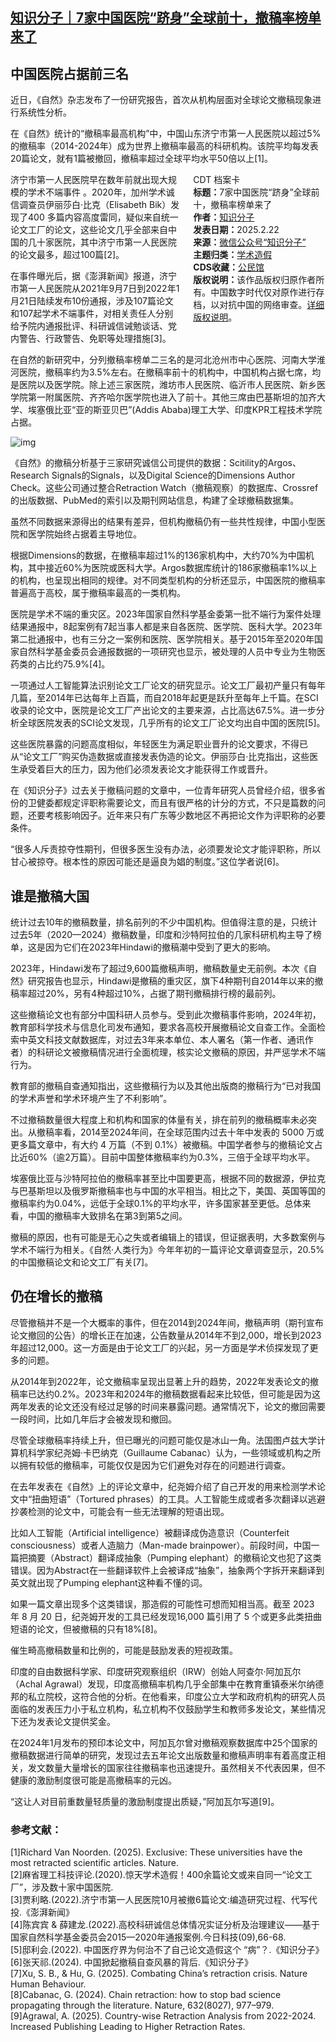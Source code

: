 <!--1740211816000-->
[知识分子｜7家中国医院“跻身”全球前十，撤稿率榜单来了](https://chinadigitaltimes.net/chinese/716019.html)
------

<h2>中国医院占据前三名</h2><p>近日，《自然》杂志发布了一份研究报告，首次从机构层面对全球论文撤稿现象进行系统性分析。</p><p>在《自然》统计的“撤稿率最高机构”中，中国山东济宁市第一人民医院以超过5%的撤稿率（2014-2024年）成为世界上撤稿率最高的科研机构。该院平均每发表20篇论文，就有1篇被撤回，撤稿率超过全球平均水平50倍以上[1]。</p><div style="width:42%;float:right;padding-left:20px"><div class="su-spoiler su-spoiler-style-fancy su-spoiler-icon-chevron-circle" data-scroll-offset="0" data-anchor-in-url="no"><div class="su-spoiler-title" tabindex="0" role="button"><span class="su-spoiler-icon"></span>CDT 档案卡</div><div class="su-spoiler-content su-u-clearfix su-u-trim"><strong>标题：</strong>7家中国医院“跻身”全球前十，撤稿率榜单来了<br><strong>作者：</strong><a href="https://chinadigitaltimes.net/space/知识分子" target="_blank">知识分子</a><br><strong>发表日期：</strong>2025.2.22<br><strong>来源：</strong><a href="https://web.archive.org/web/20250222080756/https://mp.weixin.qq.com/s/8H7wSe0dBlC-UG-hesFTjw" target="_blank">微信公众号“知识分子”</a><br><strong>主题归类：</strong><a href="https://chinadigitaltimes.net/space/学术造假" target="_blank">学术造假</a><br><strong>CDS收藏：</strong><a href="https://chinadigitaltimes.net/space/%E5%85%AC%E6%B0%91%E9%A6%86" target="_blank" rel="noopener">公民馆</a><br><strong>版权说明：</strong>该作品版权归原作者所有。中国数字时代仅对原作进行存档，以对抗中国的网络审查。<a href="https://chinadigitaltimes.net/chinese/copyright">详细版权说明</a>。</div></div></div><p>济宁市第一人民医院早在数年前就出现大规模的学术不端事件&nbsp;。2020年，加州学术诚信调查员伊丽莎白·比克（Elisabeth Bik）发现了400 多篇内容高度雷同，疑似来自统一论文工厂的论文，这些论文几乎全部来自中国的几十家医院，其中济宁市第一人民医院的论文最多，超过100篇[2]。</p><p>在事件曝光后，据《澎湃新闻》报道，济宁市第一人民医院从2021年9月7日到2022年1月21日陆续发布10份通报，涉及107篇论文和107起学术不端事件，对相关责任人分别给予院内通报批评、科研诚信诫勉谈话、党内警告、行政警告、免职等处理措施[3]。</p><p>在自然的新研究中，分列撤稿率榜单二三名的是河北沧州市中心医院、河南大学淮河医院，撤稿率约为3.5%左右。在撤稿率前十的机构中，中国机构占据七席，均是医院以及医学院。除上述三家医院，潍坊市人民医院、临沂市人民医院、新乡医学院第一附属医院、齐齐哈尔医学院也进入了前十。其他三席由巴基斯坦的加齐大学、埃塞俄比亚“亚的斯亚贝巴”(Addis Ababa)理工大学、印度KPR工程技术学院占据。</p><p><img decoding="async" src="https://chinadigitaltimes.net/chinese/files/2025/02/post-716019-67b985de8d1c8.png" alt="img"></p><p>《自然》的撤稿分析基于三家研究诚信公司提供的数据：Scitility的Argos、Research Signals的Signals，以及Digital Science的Dimensions Author Check。这些公司通过整合Retraction Watch（撤稿观察）的数据库、Crossref的出版数据、PubMed的索引以及期刊网站信息，构建了全球撤稿数据集。</p><p>虽然不同数据来源得出的结果有差异，但机构撤稿仍有一些共性规律，中国小型医院和医学院始终占据着主导地位。</p><p>根据Dimensions的数据，在撤稿率超过1%的136家机构中，大约70%为中国机构，其中接近60%为医院或医科大学。Argos数据库统计的186家撤稿率1%以上的机构，也呈现出相同的规律。对不同类型机构的分析还显示，中国医院的撤稿率普遍高于高校，属于撤稿率最高的一类机构。</p><p>医院是学术不端的重灾区。2023年国家自然科学基金委第一批不端行为案件处理结果通报中，8起案例有7起当事人都是来自各医院、医学院、医科大学。2023年第二批通报中，也有三分之一案例和医院、医学院相关。基于2015年至2020年国家自然科学基金委员会通报数据的一项研究也显示，被处理的人员中专业为生物医药类的占比约75.9%[4]。</p><p>一项通过人工智能算法识别论文工厂论文的研究显示。论文工厂最初产量只有每年几篇，至2014年已达每年上百篇，而自2018年起更是跃升至每年上千篇。在SCI收录的论文中，医院是论文工厂产出论文的主要来源，占比高达67.5%。进一步分析全球医院发表的SCI论文发现，几乎所有的论文工厂论文均出自中国的医院[5]。</p><p>这些医院暴露的问题高度相似，年轻医生为满足职业晋升的论文要求，不得已从“论文工厂”购买伪造数据或直接发表伪造的论文。伊丽莎白·比克指出，这些医生承受着巨大的压力，因为他们必须发表论文才能获得工作或晋升。</p><p>在《知识分子》过去关于撤稿问题的文章中，一位青年研究人员曾经介绍，很多省份的卫健委都规定评职称需要论文，而且有很严格的计分的方式，不只是篇数的问题，还要考核影响因子。近年来只有广东等少数地区不再把论文作为评职称的必要条件。</p><p>“很多人斥责掠夺性期刊，但很多医生没有办法，必须要发论文才能评职称，所以甘心被掠夺。根本性的原因可能还是逼良为娼的制度。”这位学者说[6]。</p><h2>谁是撤稿大国</h2><p>统计过去10年的撤稿数量，排名前列的不少中国机构。但值得注意的是，只统计过去5年（2020—2024）撤稿数量，印度和沙特阿拉伯的几家科研机构主导了榜单，这是因为它们在2023年Hindawi的撤稿潮中受到了更大的影响。</p><p>2023年，Hindawi发布了超过9,600篇撤稿声明，撤稿数量史无前例。本次《自然》研究报告也显示，Hindawi是撤稿的重灾区，旗下4种期刊自2014年以来的撤稿率超过20%，另有4种超过10%，占据了期刊撤稿排行榜的最前列。</p><p>这些撤稿论文也有部分中国科研人员参与。受到此次撤稿事件影响，2024年初，教育部科学技术与信息化司发布通知，要求各高校开展撤稿论文自查工作。全面检索中英文科技文献数据库，对过去3年来本单位、本人署名（第一作者、通讯作者）的科研论文被撤稿情况进行全面梳理，核实论文撤稿的原因，并严惩学术不端行为。</p><p>教育部的撤稿自查通知指出，这些撤稿行为以及其他出版商的撤稿行为“已对我国的学术声誉和学术环境产生了不利影响”。</p><p>不过撤稿数量很大程度上和机构和国家的体量有关，排在前列的撤稿概率未必突出。从撤稿率看，2014至2024年间，在全球范围内过去十年中发表的 5000 万或更多篇文章中，有大约 4 万篇（不到 0.1%）被撤稿。中国学者参与的撤稿论文占比近60%（逾2万篇）。目前中国整体撤稿率约为0.3%，三倍于全球平均水平。</p><p>埃塞俄比亚与沙特阿拉伯的撤稿率甚至比中国要更高，根据不同的数据源，伊拉克与巴基斯坦以及俄罗斯撤稿率也与中国的水平相当。相比之下，美国、英国等国的撤稿率约为0.04%，远低于全球0.1%的平均水平，许多国家甚至更低。总体来看，中国的撤稿率大致排名在第3到第5之间。</p><p>撤稿的原因，也有可能是无心之失或者编辑上的错误，但证据表明，大多数案例与学术不端行为相关。《自然·人类行为》今年年初的一篇评论文章调查显示，20.5%的中国撤稿论文和论文工厂有关[7]。</p><h2>仍在增长的撤稿</h2><p>尽管撤稿并不是一个大概率的事件，但在2014到2024年间，撤稿声明（期刊宣布论文撤回的公告）的增长正在加速，公告数量从2014年不到2,000，增长到2023年超过12,000。这一方面是由于论文工厂的兴起，另一方面是学术侦探发现了更多的问题。</p><p>从2014年到2022年，论文撤稿率呈现出显著上升的趋势，2022年发表论文的撤稿率已达约0.2%。2023年和2024年的撤稿数据看起来比较低，但可能是因为这两年发表的论文还没有经过足够的时间来暴露问题。通常情况下，论文的撤回需要一段时间，比如几年后才会被发现和撤回。</p><p>尽管全球撤稿率持续上升，但已曝光的问题可能仅是冰山一角。法国图卢兹大学计算机科学家纪尧姆·卡巴纳克（Guillaume Cabanac）认为，一些领域或机构之所以拥有较低的撤稿率，可能仅仅是因为它们避免对存在的问题进行调查。</p><p>在去年发表在《自然》上的评论文章中，纪尧姆介绍了自己开发的用来检测学术论文中“扭曲短语”（Tortured phrases）的工具。人工智能生成或者多次翻译以逃避抄袭检测的论文中，可能会有一些无法理解的短语出现。</p><p>比如人工智能（Artificial intelligence）被翻译成伪造意识（Counterfeit consciousness）或者人造脑力（Man-made brainpower）。前段时间，中国一篇把摘要（Abstract）翻译成抽象（Pumping elephant）的撤稿论文也犯了这类错误。因为Abstract在一些翻译软件上会被译成“抽象”，抽象两个字拆开来翻译到英文就出现了Pumping elephant这种看不懂的词。</p><p>如果一篇文章出现多个这类错误，那造假的可能性可想而知相当高。截至 2023 年 8 月 20 日，纪尧姆开发的工具已经发现16,000 篇引用了 5 个或更多此类扭曲短语的论文，但被撤稿的只有18%[8]。</p><p>催生畸高撤稿数量和比例的，可能是鼓励发表的短视政策。</p><p>印度的自由数据科学家、印度研究观察组织（IRW）创始人阿查尔·阿加瓦尔（Achal Agrawal）发现，印度高撤稿率机构几乎全部集中在教育重镇泰米尔纳德邦的私立院校，这符合他的分析。在他看来，印度公立大学和政府机构的研究人员面临的发表压力小于私立机构，私立机构不仅鼓励学生和教师多发论文，某些情况下还为发表论文提供奖金。</p><p>在2024年1月发布的预印本论文中，阿加瓦尔曾对撤稿观察数据库中25个国家的撤稿数据进行简单的研究，发现过去五年论文出版数量和撤稿声明率有着高度正相关，发文数量大量增长的国家往往撤稿率也迅速提升。虽然相关不代表因果，但不健康的激励制度很可能是高撤稿率的元凶。</p><p>“这让人对目前重数量轻质量的激励制度提出质疑，”阿加瓦尔写道[9]。</p><h3>参考文献：</h3>[1]Richard Van Noorden. (2025). Exclusive: These universities have the most retracted scientific articles. Nature.<br>[2]麻省理工科技评论.(2020).惊天学术造假！400余篇论文或来自同一“论文工厂”，涉及数十家中国医院.<br>[3]贾利略.(2022).济宁市第一人民医院10月被撤6篇论文:编造研究过程、代写代投.《澎湃新闻》<br>[4]陈宾宾 &amp; 薛建龙.(2022).高校科研诚信总体情况实证分析及治理建议——基于国家自然科学基金委员会2015—2020年通报案例.今日科技(09),66-68.<br>[5]邸利会.(2022). 中国医疗界为何治不了自己论文造假这个 “病”？.《知识分子》<br>[6]张天祁.(2024). 中国掀起撤稿自查风暴的背后.《知识分子》<br>[7]Xu, S. B., &amp; Hu, G. (2025). Combating China’s retraction crisis. Nature Human Behaviour.<br>[8]Cabanac, G. (2024). Chain retraction: how to stop bad science propagating through the literature. Nature, 632(8027), 977–979.<br>[9]Agrawal, A. (2025). Country-wise Retraction Analysis from 2022-2024. Increased Publishing Leading to Higher Retraction Rates.<p></p><div class="addtoany_share_save_container addtoany_content addtoany_content_bottom"><div class="a2a_kit a2a_kit_size_32 addtoany_list" data-a2a-url="https://chinadigitaltimes.net/chinese/716019.html" data-a2a-title="知识分子｜7家中国医院“跻身”全球前十，撤稿率榜单来了"><a class="a2a_button_facebook" href="https://www.addtoany.com/add_to/facebook?linkurl=https%3A%2F%2Fchinadigitaltimes.net%2Fchinese%2F716019.html&amp;linkname=%E7%9F%A5%E8%AF%86%E5%88%86%E5%AD%90%EF%BD%9C7%E5%AE%B6%E4%B8%AD%E5%9B%BD%E5%8C%BB%E9%99%A2%E2%80%9C%E8%B7%BB%E8%BA%AB%E2%80%9D%E5%85%A8%E7%90%83%E5%89%8D%E5%8D%81%EF%BC%8C%E6%92%A4%E7%A8%BF%E7%8E%87%E6%A6%9C%E5%8D%95%E6%9D%A5%E4%BA%86" title="Facebook" rel="nofollow noopener" target="_blank"></a><a class="a2a_button_twitter" href="https://www.addtoany.com/add_to/twitter?linkurl=https%3A%2F%2Fchinadigitaltimes.net%2Fchinese%2F716019.html&amp;linkname=%E7%9F%A5%E8%AF%86%E5%88%86%E5%AD%90%EF%BD%9C7%E5%AE%B6%E4%B8%AD%E5%9B%BD%E5%8C%BB%E9%99%A2%E2%80%9C%E8%B7%BB%E8%BA%AB%E2%80%9D%E5%85%A8%E7%90%83%E5%89%8D%E5%8D%81%EF%BC%8C%E6%92%A4%E7%A8%BF%E7%8E%87%E6%A6%9C%E5%8D%95%E6%9D%A5%E4%BA%86" title="Twitter" rel="nofollow noopener" target="_blank"></a><a class="a2a_button_telegram" href="https://www.addtoany.com/add_to/telegram?linkurl=https%3A%2F%2Fchinadigitaltimes.net%2Fchinese%2F716019.html&amp;linkname=%E7%9F%A5%E8%AF%86%E5%88%86%E5%AD%90%EF%BD%9C7%E5%AE%B6%E4%B8%AD%E5%9B%BD%E5%8C%BB%E9%99%A2%E2%80%9C%E8%B7%BB%E8%BA%AB%E2%80%9D%E5%85%A8%E7%90%83%E5%89%8D%E5%8D%81%EF%BC%8C%E6%92%A4%E7%A8%BF%E7%8E%87%E6%A6%9C%E5%8D%95%E6%9D%A5%E4%BA%86" title="Telegram" rel="nofollow noopener" target="_blank"></a><a class="a2a_button_reddit" href="https://www.addtoany.com/add_to/reddit?linkurl=https%3A%2F%2Fchinadigitaltimes.net%2Fchinese%2F716019.html&amp;linkname=%E7%9F%A5%E8%AF%86%E5%88%86%E5%AD%90%EF%BD%9C7%E5%AE%B6%E4%B8%AD%E5%9B%BD%E5%8C%BB%E9%99%A2%E2%80%9C%E8%B7%BB%E8%BA%AB%E2%80%9D%E5%85%A8%E7%90%83%E5%89%8D%E5%8D%81%EF%BC%8C%E6%92%A4%E7%A8%BF%E7%8E%87%E6%A6%9C%E5%8D%95%E6%9D%A5%E4%BA%86" title="Reddit" rel="nofollow noopener" target="_blank"></a><a class="a2a_button_whatsapp" href="https://www.addtoany.com/add_to/whatsapp?linkurl=https%3A%2F%2Fchinadigitaltimes.net%2Fchinese%2F716019.html&amp;linkname=%E7%9F%A5%E8%AF%86%E5%88%86%E5%AD%90%EF%BD%9C7%E5%AE%B6%E4%B8%AD%E5%9B%BD%E5%8C%BB%E9%99%A2%E2%80%9C%E8%B7%BB%E8%BA%AB%E2%80%9D%E5%85%A8%E7%90%83%E5%89%8D%E5%8D%81%EF%BC%8C%E6%92%A4%E7%A8%BF%E7%8E%87%E6%A6%9C%E5%8D%95%E6%9D%A5%E4%BA%86" title="WhatsApp" rel="nofollow noopener" target="_blank"></a><a class="a2a_button_email" href="https://www.addtoany.com/add_to/email?linkurl=https%3A%2F%2Fchinadigitaltimes.net%2Fchinese%2F716019.html&amp;linkname=%E7%9F%A5%E8%AF%86%E5%88%86%E5%AD%90%EF%BD%9C7%E5%AE%B6%E4%B8%AD%E5%9B%BD%E5%8C%BB%E9%99%A2%E2%80%9C%E8%B7%BB%E8%BA%AB%E2%80%9D%E5%85%A8%E7%90%83%E5%89%8D%E5%8D%81%EF%BC%8C%E6%92%A4%E7%A8%BF%E7%8E%87%E6%A6%9C%E5%8D%95%E6%9D%A5%E4%BA%86" title="Email" rel="nofollow noopener" target="_blank"></a><a class="a2a_button_copy_link" href="https://www.addtoany.com/add_to/copy_link?linkurl=https%3A%2F%2Fchinadigitaltimes.net%2Fchinese%2F716019.html&amp;linkname=%E7%9F%A5%E8%AF%86%E5%88%86%E5%AD%90%EF%BD%9C7%E5%AE%B6%E4%B8%AD%E5%9B%BD%E5%8C%BB%E9%99%A2%E2%80%9C%E8%B7%BB%E8%BA%AB%E2%80%9D%E5%85%A8%E7%90%83%E5%89%8D%E5%8D%81%EF%BC%8C%E6%92%A4%E7%A8%BF%E7%8E%87%E6%A6%9C%E5%8D%95%E6%9D%A5%E4%BA%86" title="Copy Link" rel="nofollow noopener" target="_blank"></a><a class="a2a_dd addtoany_share_save addtoany_share" href="https://www.addtoany.com/share"></a></div></div>
